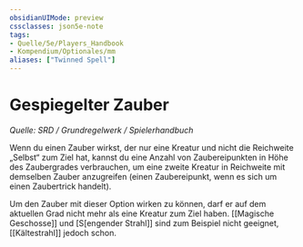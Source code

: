 ```yaml
---
obsidianUIMode: preview
cssclasses: json5e-note
tags:
- Quelle/5e/Players_Handbook
- Kompendium/Optionales/mm
aliases: ["Twinned Spell"]
---
```

# Gespiegelter Zauber
*Quelle: SRD / Grundregelwerk / Spielerhandbuch*  

Wenn du einen Zauber wirkst, der nur eine Kreatur und nicht die Reichweite „Selbst“ zum Ziel hat, kannst du eine Anzahl von Zaubereipunkten in Höhe des Zaubergrades verbrauchen, um eine zweite Kreatur in Reichweite mit demselben Zauber anzugreifen (einen Zaubereipunkt, wenn es sich um einen Zaubertrick handelt).

Um den Zauber mit dieser Option wirken zu
können, darf er auf dem aktuellen Grad nicht mehr
als eine Kreatur zum Ziel haben. [[Magische Geschosse]] und [S[engender Strahl]] sind zum Beispiel nicht geeignet, [[Kältestrahl]]  jedoch schon.